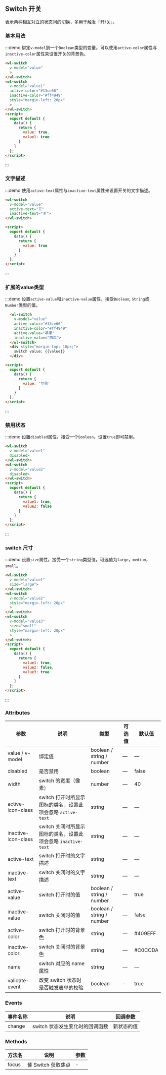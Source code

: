 ## Switch 开关

表示两种相互对立的状态间的切换，多用于触发「开/关」。

### 基本用法

:::demo 绑定`v-model`到一个`Boolean`类型的变量。可以使用`active-color`属性与`inactive-color`属性来设置开关的背景色。

```html
<wl-switch
  v-model="value"
  >
</wl-switch>
<wl-switch
  v-model="value1"
  active-color="#13ce66"
  inactive-color="#ff4949"
  style="margin-left: 20px"
  >
</wl-switch>
<script>
  export default {
    data() {
      return {
        value: true,
        value1: true
      }
    }
  };
</script>
```
:::

### 文字描述

:::demo 使用`active-text`属性与`inactive-text`属性来设置开关的文字描述。

```html
<wl-switch
  v-model="value"
  active-text="开"
  inactive-text="关">
</wl-switch>

<script>
  export default {
    data() {
      return {
        value: true
      }
    }
  };
</script>
```
:::

### 扩展的value类型

:::demo 设置`active-value`和`inactive-value`属性，接受`Boolean`, `String`或`Number`类型的值。

```html
  <wl-switch
    v-model="value"
    active-color="#13ce66"
    inactive-color="#ff4949"
    active-value="苹果"
    inactive-value="西瓜">
  </wl-switch>
  <div style="margin-top: 10px;">
    switch value: {{value}}
  </div>

<script>
  export default {
    data() {
      return {
        value: '苹果'
      }
    }
  };
</script>
```

:::

### 禁用状态

:::demo 设置`disabled`属性，接受一个`Boolean`，设置`true`即可禁用。


```html
<wl-switch
  v-model="value1"
  disabled>
</wl-switch>
<wl-switch
  v-model="value2"
  disabled>
</wl-switch>
<script>
  export default {
    data() {
      return {
        value1: true,
        value2: false
      }
    }
  };
</script>
```
:::

### switch 尺寸

:::demo 设置`size`属性，接受一个`string`类型值，可选值为`large`，`medium`，`small`。.


```html
<wl-switch
  v-model="value1"
  size="large">
</wl-switch>
<wl-switch
  v-model="value2"
  style="margin-left: 20px"
  >
</wl-switch>
<wl-switch
  v-model="value3"
  size="small"
  style="margin-left: 20px"
  >
</wl-switch>
<script>
  export default {
    data() {
      return {
        value1: true,
        value2: false,
        value3: true
      }
    }
  };
</script>
```
:::


### Attributes

| 参数      | 说明    | 类型      | 可选值       | 默认值   |
|---------- |-------- |---------- |-------------  |-------- |
| value / v-model | 绑定值 | boolean / string / number | — | — |
| disabled  | 是否禁用    | boolean   | — | false   |
| width  | switch 的宽度（像素）    | number   | — | 40 |
| active-icon-class  | switch 打开时所显示图标的类名，设置此项会忽略 `active-text`    | string   | — | — |
| inactive-icon-class  | switch 关闭时所显示图标的类名，设置此项会忽略 `inactive-text`    | string   | — | — |
| active-text  | switch 打开时的文字描述    | string   | — | — |
| inactive-text  | switch 关闭时的文字描述    | string   | — | — |
| active-value  | switch 打开时的值    | boolean / string / number | — | true |
| inactive-value  | switch 关闭时的值    | boolean / string / number | — | false |
| active-color  | switch 打开时的背景色    | string   | — | #409EFF |
| inactive-color  | switch 关闭时的背景色    | string   | — | #C0CCDA |
| name            | switch 对应的 name 属性    | string   | — | — |
| validate-event  | 改变 switch 状态时是否触发表单的校验     | boolean   | - | true |

### Events
| 事件名称      | 说明    | 回调参数      |
|---------- |-------- |---------- |
| change  | switch 状态发生变化时的回调函数    | 新状态的值 |

### Methods
| 方法名 | 说明 | 参数 |
| ---- | ---- | ---- |
| focus | 使 Switch 获取焦点 | - |